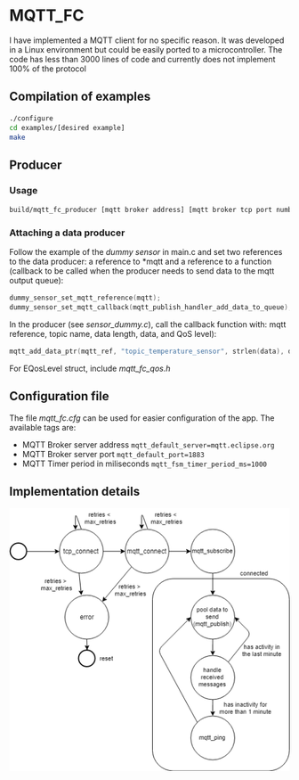 # MQTT_FC

I have implemented a MQTT client for no specific reason. It was developed in a Linux environment but could be easily ported to a microcontroller. The code has less than 3000 lines of code and currently does not implement 100% of the protocol

## Compilation of examples
~~~bash
./configure
cd examples/[desired example]
make
~~~

## Producer

### Usage

~~~bash
build/mqtt_fc_producer [mqtt broker address] [mqtt broker tcp port number]
~~~

### Attaching a data producer

Follow the example of the *dummy sensor* in main.c and set two references to the data producer: a reference to *mqtt and a reference to a function (callback to be called when the producer needs to send data to the mqtt output queue):

~~~c
dummy_sensor_set_mqtt_reference(mqtt);
dummy_sensor_set_mqtt_callback(mqtt_publish_handler_add_data_to_queue);
~~~

In the producer (see *sensor_dummy.c*), call the callback function with: mqtt reference, topic name, data length, data, and QoS level):

~~~c
mqtt_add_data_ptr(mqtt_ref, "topic_temperature_sensor", strlen(data), data, E_QOS_NONE);
~~~

For EQosLevel struct, include *mqtt_fc_qos.h*

## Configuration file
The file *mqtt_fc.cfg* can be used for easier configuration of the app.
The available tags are:

* MQTT Broker server address `mqtt_default_server=mqtt.eclipse.org`
* MQTT Broker server port `mqtt_default_port=1883`
* MQTT Timer period in miliseconds `mqtt_fsm_timer_period_ms=1000`

## Implementation details

![State Machine Diagram](https://github.com/fabiocrestani/mqtt_fc/blob/master/docs/mqtt_fsm.png)

